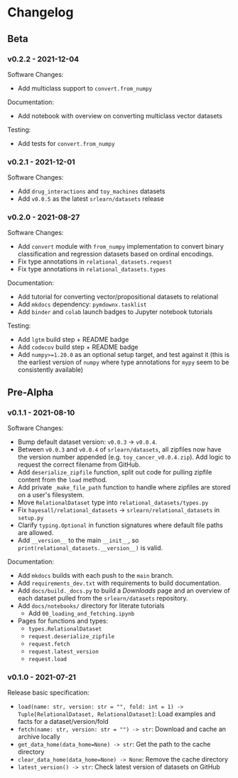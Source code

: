 # Changelog

## Beta

### v0.2.2 - 2021-12-04

Software Changes:

- Add multiclass support to `convert.from_numpy`

Documentation:

- Add notebook with overview on converting multiclass vector datasets

Testing:

- Add tests for `convert.from_numpy`

### v0.2.1 - 2021-12-01

Software Changes:

- Add `drug_interactions` and `toy_machines` datasets
- Add `v0.0.5` as the latest `srlearn/datasets` release

### v0.2.0 - 2021-08-27

Software Changes:

- Add `convert` module with `from_numpy` implementation to convert binary
  classification and regression datasets based on ordinal encodings.
- Fix type annotations in `relational_datasets.request`
- Fix type annotations in `relational_datasets.types`

Documentation:

- Add tutorial for converting vector/propositional datasets to relational
- Add `mkdocs` dependency: `pymdownx.tasklist`
- Add `binder` and `colab` launch badges to Jupyter notebook tutorials

Testing:

- Add `lgtm` build step + README badge
- Add `codecov` build step + README badge
- Add `numpy>=1.20.0` as an optional setup target, and test against it
  (this is the earliest version of `numpy` where type annotations for `mypy`
  seem to be consistently available)

## Pre-Alpha

### v0.1.1 - 2021-08-10

Software Changes:

- Bump default dataset version: `v0.0.3` → `v0.0.4`.
- Between `v0.0.3` and `v0.0.4` of `srlearn/datasets`, all zipfiles now have the version number appended
  (e.g. `toy_cancer_v0.0.4.zip`). Add logic to request the correct filename from GitHub.
- Add `deserialize_zipfile` function, split out code for pulling zipfile content from the `load` method.
- Add private `_make_file_path` function to handle where zipfiles are stored on a user's filesystem.
- Move `RelationalDataset` type into `relational_datasets/types.py`
- Fix `hayesall/relational_datasets` → `srlearn/relational_datasets` in `setup.py`
- Clarify `typing.Optional` in function signatures where default file paths are allowed.
- Add `__version__` to the main `__init__`, so `print(relational_datasets.__version__)` is valid.

Documentation:

- Add `mkdocs` builds with each push to the `main` branch.
- Add `requirements_dev.txt` with requirements to build documentation.
- Add `docs/build._docs.py` to build a *Downloads* page and an overview of each dataset pulled from the `srlearn/datasets` repository.
- Add `docs/notebooks/` directory for literate tutorials
    - Add `00_loading_and_fetching.ipynb`
- Pages for functions and types:
    - `types.RelationalDataset`
    - `request.deserialize_zipfile`
    - `request.fetch`
    - `request.latest_version`
    - `request.load`

### v0.1.0 - 2021-07-21

Release basic specification:

- `load(name: str, version: str = "", fold: int = 1) -> Tuple[RelationalDataset, RelationalDataset]`: Load examples and facts for a dataset/version/fold
- `fetch(name: str, version: str = "") -> str`: Download and cache an archive locally
- `get_data_home(data_home=None) -> str`: Get the path to the cache directory
- `clear_data_home(data_home=None) -> None`: Remove the cache directory
- `latest_version() -> str`: Check latest version of datasets on GitHub
